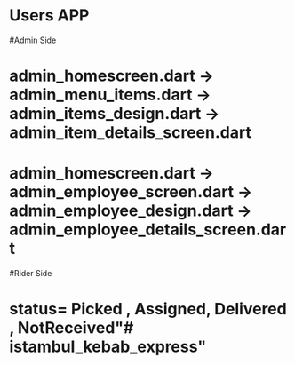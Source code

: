 # Users APP

#Admin Side
# admin_homescreen.dart -> admin_menu_items.dart      -> admin_items_design.dart -> admin_item_details_screen.dart
# admin_homescreen.dart -> admin_employee_screen.dart -> admin_employee_design.dart -> admin_employee_details_screen.dart



#Rider Side
# status= Picked , Assigned, Delivered , NotReceived"# istambul_kebab_express" 

